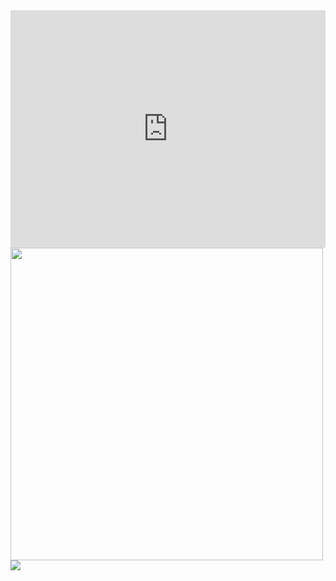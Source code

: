 <iframe src="https://open.spotify.com/embed/playlist/7sKaNl8WOWgi5LiPadzFm3" 
        width="100%" height="380" frameBorder="0" allowtransparency="true" allow="encrypted-media"></iframe>
<img src="https://user-images.githubusercontent.com/67814164/111081037-8c5e2480-852b-11eb-8a1f-b9394b63a303.gif" width="500"/>
<img src="https://user-images.githubusercontent.com/67814164/113446502-b499be80-9419-11eb-9f12-8eb37093212c.gif" />


